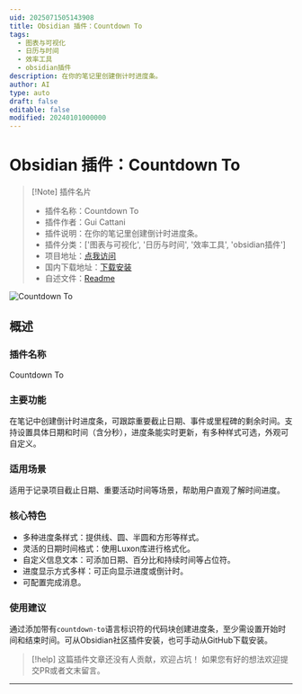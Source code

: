 ```yaml
---
uid: 2025071505143908
title: Obsidian 插件：Countdown To
tags:
  - 图表与可视化
  - 日历与时间
  - 效率工具
  - obsidian插件
description: 在你的笔记里创建倒计时进度条。
author: AI
type: auto
draft: false
editable: false
modified: 20240101000000
---
```


# Obsidian 插件：Countdown To

> [!Note] 插件名片
> - 插件名称：Countdown To
> - 插件作者：Gui Cattani
> - 插件说明：在你的笔记里创建倒计时进度条。
> - 插件分类：['图表与可视化', '日历与时间', '效率工具', 'obsidian插件']
> - 项目地址：[点我访问](https://github.com/guicattani/obsidian-countdown-to)
> - 国内下载地址：[下载安装](https://pkmer.cn/products/plugin/pluginMarket/?countdown-to)
> - 自述文件：[Readme](https://ghproxy.net/https://raw.githubusercontent.com/guicattani/obsidian-countdown-to/master/README.md)

![Countdown To](https://cdn.pkmer.cn/covers/countdown-to_internal_0.png!pkmer)

## 概述

### 插件名称
Countdown To

### 主要功能
在笔记中创建倒计时进度条，可跟踪重要截止日期、事件或里程碑的剩余时间。支持设置具体日期和时间（含分秒），进度条能实时更新，有多种样式可选，外观可自定义。

### 适用场景
适用于记录项目截止日期、重要活动时间等场景，帮助用户直观了解时间进度。

### 核心特色
- 多种进度条样式：提供线、圆、半圆和方形等样式。
- 灵活的日期时间格式：使用Luxon库进行格式化。
- 自定义信息文本：可添加日期、百分比和持续时间等占位符。
- 进度显示方式多样：可正向显示进度或倒计时。
- 可配置完成消息。

### 使用建议
通过添加带有`countdown-to`语言标识符的代码块创建进度条，至少需设置开始时间和结束时间。可从Obsidian社区插件安装，也可手动从GitHub下载安装。


> [!help] 
> 这篇插件文章还没有人贡献，欢迎占坑！
> 如果您有好的想法欢迎提交PR或者文末留言。
> 

---


